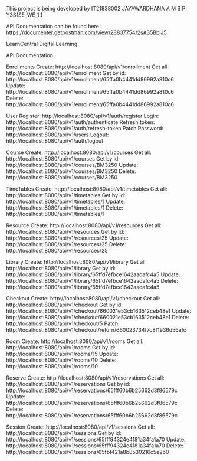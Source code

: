 This project is being developed by 
                                    IT21838002 
                                    JAYAWARDHANA A M S P
                                    Y3S1SE_WE_1.1


API Documentation can be found here : https://documenter.getpostman.com/view/28837754/2sA35BbjJ5 



LearnCentral Digital Learning


API Documentation


Enrollments
Create: http://localhost:8080/api/v1/enrollment
Get all: http://localhost:8080/api/v1/enrollment
Get by id: http://localhost:8080/api/v1/enrollment/65ffa0b4441dd86992a810c6
Update: http://localhost:8080/api/v1/enrollment/65ffa0b4441dd86992a810c6
Delete: http://localhost:8080/api/v1/enrollment/65ffa0b4441dd86992a810c6



User
Register: http://localhost:8080/api/v1/auth/register
Login: http://localhost:8080/api/v1/auth/authenticate
Refresh token: http://localhost:8080/api/v1/auth/refresh-token
Patch Password: http://localhost:8080/api/v1/users
Logout: http://localhost:8080/api/v1/auth/logout



Course
Create: http://localhost:8080/api/v1/courses
Get all: http://localhost:8080/api/v1/courses
Get by id: http://localhost:8080/api/v1/courses/BM3250
Update: http://localhost:8080/api/v1/courses/BM3250
Delete: http://localhost:8080/api/v1/courses/BM3250



TimeTables
Create: http://localhost:8080/api/v1/timetables
Get all: http://localhost:8080/api/v1/timetables
Get by id: http://localhost:8080/api/v1/timetables/1
Update: http://localhost:8080/api/v1/timetables/1
Delete: http://localhost:8080/api/v1/timetables/1



Resource
Create: http://localhost:8080/api/v1/resources
Get all: http://localhost:8080/api/v1/resources
Get by id: http://localhost:8080/api/v1/resources/25
Update: http://localhost:8080/api/v1/resources/25
Delete: http://localhost:8080/api/v1/resources/25

Library
Create: http://localhost:8080/api/v1/library
Get all: http://localhost:8080/api/v1/library
Get by id: http://localhost:8080/api/v1/library/65ffd7efbce1642aadafc4a5
Update: http://localhost:8080/api/v1/library/65ffd7efbce1642aadafc4a5
Delete: http://localhost:8080/api/v1/library/65ffd7efbce1642aadafc4a5

Checkout
Create: http://localhost:8080/api/v1/checkout
Get all: http://localhost:8080/api/v1/checkout
Get by id: http://localhost:8080/api/v1/checkout/660021e53cb163512ceb48e1
Update: http://localhost:8080/api/v1/checkout/660021e53cb163512ceb48e1
Delete: http://localhost:8080/api/v1/checkout/5
Patch: http://localhost:8080/api/v1/checkout/return/660023734f7c8f1936d56afc


Room
Create: http://localhost:8080/api/v1/rooms
Get all: http://localhost:8080/api/v1/rooms
Get by id: http://localhost:8080/api/v1/rooms/15
Update: http://localhost:8080/api/v1/rooms/10
Delete: http://localhost:8080/api/v1/rooms/10



Reserve
Create: http://localhost:8080/api/v1/reservations
Get all: http://localhost:8080/api/v1/reservations
Get by id: http://localhost:8080/api/v1/reservations/65fff60b6b25662d3f86579c
Update: http://localhost:8080/api/v1/reservations/65fff60b6b25662d3f86579c
Delete: http://localhost:8080/api/v1/reservations/65fff60b6b25662d3f86579c


Session
Create: http://localhost:8080/api/v1/sessions
Get all: http://localhost:8080/api/v1/sessions
Get by id: http://localhost:8080/api/v1/sessions/65fff94324e4181a34fa1a70
Update: http://localhost:8080/api/v1/sessions/65fff94324e4181a34fa1a70
Delete: http://localhost:8080/api/v1/sessions/65fbf421a8b8530216c5e2b0
